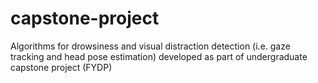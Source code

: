 # capstone-project
Algorithms for drowsiness and visual distraction detection (i.e. gaze tracking and head pose estimation) developed as part of undergraduate capstone project (FYDP) 
